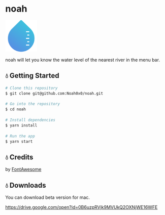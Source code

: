 # noah

<img src="./icon/appIcon.png" width="100">

noah will let you know the water level of the nearest river in the menu bar.

## :droplet: Getting Started

```sh
# Clone this repository
$ git clone git@github.com:Noah0x0/noah.git

# Go into the repository
$ cd noah

# Install dependencies
$ yarn install

# Run the app
$ yarn start
```

## :droplet: Credits

by [FontAwesome](http://fontawesome.io/)

## :droplet: Downloads

You can download beta version for mac.

https://drive.google.com/open?id=0B6uzpRVjk9MVUkQ2OXNjWE16WFE
